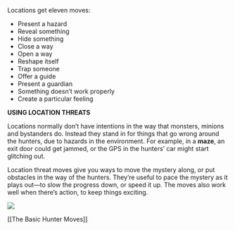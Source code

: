 Locations get eleven moves:

- Present a hazard
- Reveal something
- Hide something
- Close a way
- Open a way
- Reshape itself
- Trap someone
- Offer a guide
- Present a guardian
- Something doesn’t work properly
- Create a particular feeling

**USING LOCATION THREATS**

Locations normally don’t have intentions in the way that monsters, minions and bystanders do. Instead they stand in for things that go wrong around the hunters, due to hazards in the environment. For example, in a **maze**, an exit door could get jammed, or the GPS in the hunters’ car might start glitching out.

Location threat moves give you ways to move the mystery along, or put obstacles in the way of the hunters. They’re useful to pace the mystery as it plays out—to slow the progress down, or speed it up. The moves also work well when there’s action, to keep things exciting.

![](MotWIMG3.jpeg)



[[The Basic Hunter Moves]]